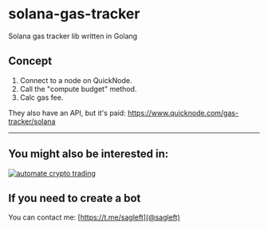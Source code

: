 # solana-gas-tracker
Solana gas tracker lib written in Golang

## Concept

1. Connect to a node on QuickNode.
2. Call the "compute budget" method.
3. Calc gas fee.

They also have an API, but it's paid:
https://www.quicknode.com/gas-tracker/solana

---

## You might also be interested in:

[![automate crypto trading](https://github.com/Sagleft/Sagleft/blob/master/matrixbot_github_banner_1.png?raw=true)](https://t.me/get_matrixbot?start=github_org)


## If you need to create a bot

You can contact me: [https://t.me/sagleft](@sagleft)
